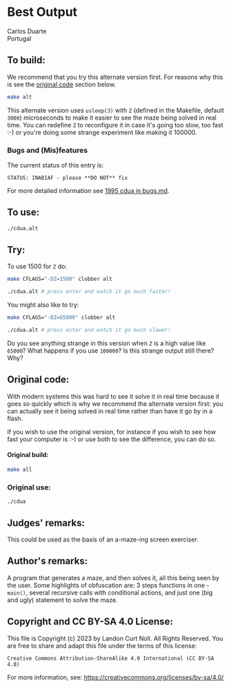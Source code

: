 # Best Output

Carlos Duarte\
Portugal


## To build:

We recommend that you try this alternate version first. For reasons why this is
see the [original code](#original-code) section below.

```sh
make alt
```

This alternate version uses `usleep(3)` with `Z` (defined in the Makefile,
default `3000`) microseconds to make it easier to see the maze being solved in
real time. You can redefine `Z` to reconfigure it in case it's going too slow,
too fast :-) or you're doing some strange experiment like making it 100000.


### Bugs and (Mis)features

The current status of this entry is:

```
STATUS: INABIAF - please **DO NOT** fix
```

For more detailed information see [1995 cdua in bugs.md](/bugs.md#1995-cdua).


## To use:

```sh
./cdua.alt
```


## Try:

To use 1500 for `Z` do:

```sh
make CFLAGS="-DZ=1500" clobber alt

./cdua.alt # press enter and watch it go much faster!
```

You might also like to try:

```sh
make CFLAGS="-DZ=65000" clobber alt

./cdua.alt # press enter and watch it go much slower!
```

Do you see anything strange in this version when `Z` is a high value like
`65000`? What happens if you use `100000`? Is this strange output still there?
Why?


## Original code:

With modern systems this was hard to see it solve it in real time because it
goes so quickly which is why we recommend the alternate version first: you can
actually see it being solved in real time rather than have it go by in a flash.

If you wish to use the original version, for instance if you wish to see how
fast your computer is :-) or use both to see the difference, you can do so.


#### Original build:

```sh
make all
```


### Original use:

```
./cdua
```


## Judges' remarks:

This could be used as the basis of an a-maze-ing screen exerciser.


## Author's remarks:

A program that generates a maze, and then solves it, all this being seen by the
user.  Some highlights of obfuscation are: 3 steps functions in one - `main()`,
several recursive calls with conditional actions, and just one (big and ugly)
statement to solve the maze.


## Copyright and CC BY-SA 4.0 License:

This file is Copyright (c) 2023 by Landon Curt Noll.  All Rights Reserved.
You are free to share and adapt this file under the terms of this license:

    Creative Commons Attribution-ShareAlike 4.0 International (CC BY-SA 4.0)

For more information, see: https://creativecommons.org/licenses/by-sa/4.0/
